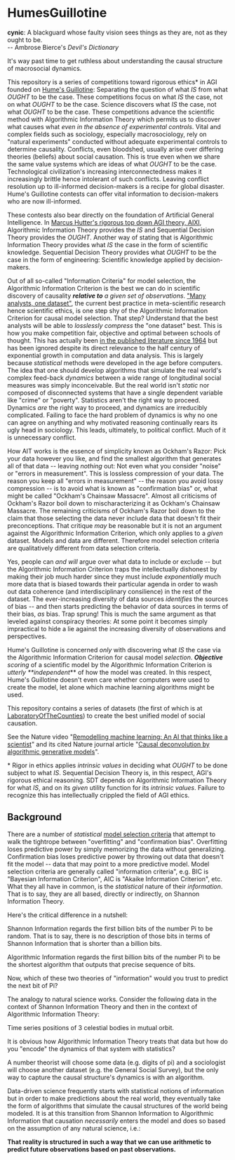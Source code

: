 # HumesGuillotine

**cynic**: A blackguard whose faulty vision sees things as they are, not as they ought to be.\
-- Ambrose Bierce's *Devil's Dictionary*

It's way past time to get ruthless about understanding the causal structure of macrosocial dynamics.

This repository is a series of competitions toward rigorous ethics* in AGI founded on [Hume's Guillotine](https://youtu.be/UwkSA8nqmdI):  Separating the question of what _IS_ from what _OUGHT_ to be the case.  These competitions focus on what _IS_ the case, not on what _OUGHT_ to be the case.  Science discovers what _IS_ the case, not what _OUGHT_ to be the case.  These competitions advance the scientific method with Algorithmic Information Theory which permits us to discover what causes what _even in the absence of experimental controls_.  Vital and complex fields such as sociology, especially macrosociology, rely on "natural experiments" conducted without adequate experimental controls to determine causality.  Conflicts, even bloodshed, usually arise over differing theories (beliefs) about social causation.  This is true even when we share the same value systems which are ideas of what _OUGHT_ to be the case. Technological civilization's increasing interconnectedness makes it increasingly brittle hence intolerant of such conflicts.  Leaving conflict resolution up to ill-informed decision-makers is a recipe for global disaster.  Hume's Guillotine contests can offer vital information to decision-makers who are now ill-informed.

These contests also bear directly on the foundation of Artificial General Intelligence.  In [Marcus Hutter's rigorous top down AGI theory, AIXI](https://www.hutter1.net/ai/uaibook2.htm), Algorithmic Information Theory provides the _IS_ and Sequential Decision Theory provides the _OUGHT_.  Another way of stating that is Algorithmic Information Theory provides what _IS_ the case in the form of scientific knowledge.  Sequential Decision Theory provides what _OUGHT_ to be the case in the form of engineering: Scientific knowledge applied by decision-makers.

Out of all so-called "Information Criteria" for model selection, the Algorithmic Information Criterion is the best we can do in scientific discovery of causality _**relative to** a given set of observations_.  ["Many analysts, one dataset"](https://www.socialjudgments.com/docs/Silberzahn_Uhlmann_Martin_et_al_in_press_Many_Analysts.pdf), the current best practice in meta-scientific research hence scientific ethics, is one step shy of the Algorithmic Information Criterion for causal model selection. That step?  Understand that the best analysts will be able to _losslessly compress_ the "one dataset" best.  This is how you make competition fair, objective and optimal between schools of thought.  This has actually been [in the published literature since 1964](https://en.wikipedia.org/wiki/Solomonoff%27s_theory_of_inductive_inference) but has been ignored despite its direct relevance to the half century of exponential growth in computation and data analysis.  This is largely because _statistical_ methods were developed in the age before computers.  The idea that one should develop algorithms that simulate the real world's complex feed-back _dynamics_ between a wide range of longitudinal social measures was simply inconceivable.  But the real world isn't _static_ nor composed of disconnected systems that have a single dependent variable like "crime" or "poverty".  Statistics aren't the right way to proceed.  Dynamics _are_ the right way to proceed, and dynamics are irreducibly complicated.  Failing to face the hard problem of dynamics is why no one can agree on anything and why motivated reasoning continually rears its ugly head in sociology.  This leads, ultimately, to political conflict.  Much of it is unnecessary conflict.

How AIT works is the essence of simplicity known as Ockham's Razor:  Pick your data however you like, and find the smallest algorithm that generates all of that data -- leaving _nothing_ out: Not even what you consider "noise" or "errors in measurement".  This is lossless compression of your data.  The reason you keep all "errors in measurement" -- the reason you avoid lossy compression -- is to avoid what is known as "confirmation bias" or, what might be called "Ockham's Chainsaw Massacre".  Almost all criticisms of Ockham's Razor boil down to mischaracterizing it as Ockham's Chainsaw Massacre.  The remaining criticisms of Ockham's Razor boil down to the claim that those selecting the data never include data that doesn't fit their preconceptions.  That critique _may_ be reasonable but it is not an argument against the Algorithmic Information Criterion, which only applies to a _given_ dataset.  Models and data are different.  Therefore model selection criteria are qualitatively different from data selection criteria.

Yes, people can _and will_ argue over what data to include or exclude -- but the Algorithmic Information Criterion traps the intellectually dishonest by making their job much harder since they must include _exponentially_ much more data that is biased towards their particular agenda in order to wash out data coherence (and interdisciplinary consilience) in the rest of the dataset.  The ever-increasing diversity of data sources _identifies_ the sources of bias -- and then starts predicting the behavior of data sources in terms of their bias, _as_ bias.  Trap sprung!  This is much the same argument as that leveled against conspiracy theories:  At some point it becomes simply impractical to hide a lie against the increasing diversity of observations and perspectives.

Hume's Guillotine is concerned *only* with discovering what *IS* the case via the Algorithmic Information Criterion for causal model _selection_.  _**Objective** scoring_ of a scientific model by the Algorithmic Information Criterion is _utterly **independent_** of how the model was created.  In this respect, Hume's Guillotine doesn't even care whether computers were used to create the model, let alone which machine learning algorithms might be used.

This repository contains a series of datasets (the first of which is at [LaboratoryOfTheCounties](https://github.com/jabowery/HumesGuillotine/tree/master/LaboratoryOfTheCounties)) to create the best unified model of social causation.

See the Nature video "<a href="https://www.youtube.com/watch?v=rkmz7DAA-t8">Remodelling machine learning:  An AI that thinks like a scientist</a>" and its cited Nature journal article "<a href="https://www.nature.com/articles/s42256-018-0005-0">Causal deconvolution by algorithmic generative models</a>".

\* Rigor in ethics applies _intrinsic values_ in deciding what _OUGHT_ to be done subject to what _IS_.  Sequential Decision Theory is, in this respect, AGI's rigorous ethical reasoning.  SDT depends on Algorithmic Information Theory for what _IS_, and on its _given_ utility function for its _intrinsic values_.  Failure to recognize this has intellectually crippled the field of AGI ethics.

## Background

There are a number of *statistical* [model selection criteria](https://en.wikipedia.org/wiki/Model_selection#Criteria) that attempt to walk the tightrope between "overfitting" and "confirmation bias". Overfitting loses predictive power by simply memorizing the data without generalizing.  Confirmation bias loses predictive power by throwing out data that doesn't fit the model -- data that may point to a more predictive model.  Model selection criteria are generally called "information criteria", e.g. BIC is "Bayesian Information Criterion", AIC is "Akaike Information Criterion", etc. What they all have in common, is the *statistical* nature of their *information*.  That is to say, they are all based, directly or indirectly, on Shannon Information Theory.

Here's the critical difference in a nutshell:

Shannon Information regards the first billion bits of the number Pi to be random.  That is to say, there is no description of those bits in terms of Shannon Information that is shorter than a billion bits.

Algorithmic Information regards the first billion bits of the number Pi to be the shortest algorithm that outputs that precise sequence of bits.

Now, which of these two theories of "information" would you trust to predict the next bit of Pi?

The analogy to natural science works.  Consider the following data in the context of Shannon Information Theory and then in the context of Algorithmic Information Theory:

Time series positions of 3 celestial bodies in mutual orbit.

It is obvious how Algorithmic Information Theory treats that data but how do you "encode" the dynamics of that system with statistics?

A number theorist will choose some data (e.g. digits of pi) and a sociologist will choose another dataset (e.g. the General Social Survey), but the only way to capture the causal structure's dynamics is with an algorithm.

Data-driven science frequently starts with statistical notions of information but in order to make predictions about the real world, they eventually take the form of algorithms that simulate the causal structures of the world being modeled.  It is at this transition from Shannon Information to Algorithmic Information that causation *necessarily* enters the model and does so based on the assumption of any natural science, i.e.:  

**That reality is structured in such a way that we can use arithmetic to predict future observations based on past observations.**
